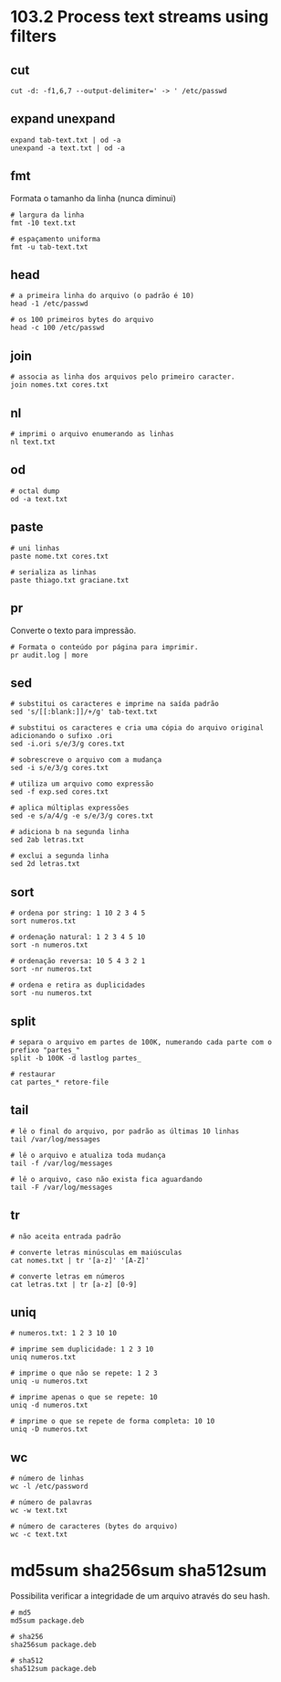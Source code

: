 # 103.2 Process text streams using filters

## cut

```shell
cut -d: -f1,6,7 --output-delimiter=' -> ' /etc/passwd
```

## expand unexpand

```shell
expand tab-text.txt | od -a
unexpand -a text.txt | od -a
```

## fmt

Formata o tamanho da linha (nunca diminui)

```shell
# largura da linha
fmt -10 text.txt

# espaçamento uniforma
fmt -u tab-text.txt
```

## head
```shell
# a primeira linha do arquivo (o padrão é 10)
head -1 /etc/passwd

# os 100 primeiros bytes do arquivo
head -c 100 /etc/passwd
```

## join

```shell
# associa as linha dos arquivos pelo primeiro caracter.
join nomes.txt cores.txt
```

## nl

```shell
# imprimi o arquivo enumerando as linhas
nl text.txt
```

## od

```shell
# octal dump
od -a text.txt
```

## paste

```shell
# uni linhas
paste nome.txt cores.txt

# serializa as linhas
paste thiago.txt graciane.txt
```

## pr
Converte o texto para impressão.

```shell
# Formata o conteúdo por página para imprimir.
pr audit.log | more
```

## sed

```shell
# substitui os caracteres e imprime na saída padrão
sed 's/[[:blank:]]/+/g' tab-text.txt

# substitui os caracteres e cria uma cópia do arquivo original adicionando o sufixo .ori
sed -i.ori s/e/3/g cores.txt

# sobrescreve o arquivo com a mudança
sed -i s/e/3/g cores.txt

# utiliza um arquivo como expressão
sed -f exp.sed cores.txt

# aplica múltiplas expressões
sed -e s/a/4/g -e s/e/3/g cores.txt

# adiciona b na segunda linha
sed 2ab letras.txt

# exclui a segunda linha
sed 2d letras.txt
```

## sort

```shell
# ordena por string: 1 10 2 3 4 5
sort numeros.txt

# ordenação natural: 1 2 3 4 5 10
sort -n numeros.txt

# ordenação reversa: 10 5 4 3 2 1
sort -nr numeros.txt

# ordena e retira as duplicidades
sort -nu numeros.txt
```

## split
```shell
# separa o arquivo em partes de 100K, numerando cada parte com o prefixo "partes_"
split -b 100K -d lastlog partes_

# restaurar
cat partes_* retore-file
```

## tail

```shell
# lê o final do arquivo, por padrão as últimas 10 linhas
tail /var/log/messages

# lê o arquivo e atualiza toda mudança
tail -f /var/log/messages

# lê o arquivo, caso não exista fica aguardando
tail -F /var/log/messages
```

## tr

```shell
# não aceita entrada padrão

# converte letras minúsculas em maiúsculas
cat nomes.txt | tr '[a-z]' '[A-Z]'

# converte letras em números
cat letras.txt | tr [a-z] [0-9]
```

## uniq

```shell
# numeros.txt: 1 2 3 10 10

# imprime sem duplicidade: 1 2 3 10
uniq numeros.txt

# imprime o que não se repete: 1 2 3
uniq -u numeros.txt

# imprime apenas o que se repete: 10
uniq -d numeros.txt

# imprime o que se repete de forma completa: 10 10
uniq -D numeros.txt
```

## wc

```shell
# número de linhas
wc -l /etc/password

# número de palavras
wc -w text.txt

# número de caracteres (bytes do arquivo)
wc -c text.txt
```

# md5sum sha256sum sha512sum

Possibilita verificar a integridade de um arquivo através do seu hash.

```shell
# md5
md5sum package.deb

# sha256
sha256sum package.deb

# sha512
sha512sum package.deb
```
